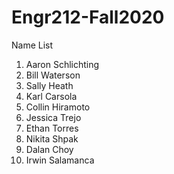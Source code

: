 # Engr212-Fall2020

Name List
1. Aaron Schlichting
2. Bill Waterson
3. Sally Heath
4. Karl Carsola
5. Collin Hiramoto
6. Jessica Trejo
7. Ethan Torres
8. Nikita Shpak
9. Dalan Choy
10. Irwin Salamanca

